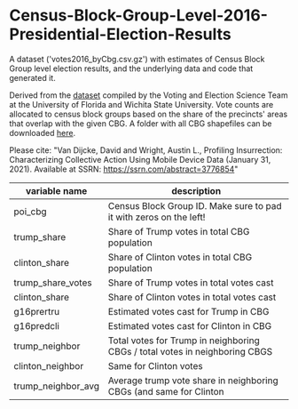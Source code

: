 # Census-Block-Group-Level-2016-Presidential-Election-Results
A dataset ('votes2016_byCbg.csv.gz') with estimates of Census Block Group level election results, and the underlying data and code that generated it. 

Derived from the [dataset](https://dataverse.harvard.edu/dataset.xhtml?persistentId=doi:10.7910/DVN/NH5S2I) compiled by the Voting and Election Science Team at the University of Florida and Wichita State University. Vote counts are allocated to census block groups based on the share of the precincts' areas that overlap with the given CBG. A folder with all CBG shapefiles can be downloaded [here](https://www.dropbox.com/sh/7e21bjgtt08ajw6/AABgbldYCfNUkBUKZMPj7lCfa?dl=0).

Please cite: "Van Dijcke, David and Wright, Austin L., Profiling Insurrection: Characterizing Collective Action Using Mobile Device Data (January 31, 2021). Available at SSRN: https://ssrn.com/abstract=3776854"


| variable name     | description                                                                 |
|-------------------|--------------------------------------------------------------------         |
| poi_cbg           | Census Block Group ID. Make sure to pad it with zeros on the left!          |
| trump_share       | Share of Trump votes in total CBG population                                |
| clinton_share     | Share of Clinton votes in total CBG population                              |
| trump_share_votes | Share of Trump votes in total votes cast                                    |
| clinton_share     | Share of Clinton votes in total votes cast                                  |
| g16prertru        | Estimated votes cast for Trump in CBG                                       |
| g16predcli        | Estimated votes cast for Clinton in CBG                                     |
| trump_neighbor    | Total votes for Trump in neighboring CBGs / total votes in neighboring CBGS |
| clinton_neighbor  | Same for Clinton votes                                                      |
| trump_neighbor_avg| Average trump vote share in neighboring CBGs (and same for Clinton          |
